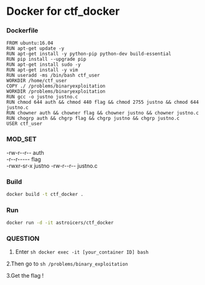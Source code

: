Docker for ctf_docker
==================== 

### Dockerfile
```
FROM ubuntu:16.04
RUN apt-get update -y
RUN apt-get install -y python-pip python-dev build-essential
RUN pip install --upgrade pip
RUN apt-get install sudo -y
RUN apt-get install -y vim
RUN useradd -ms /bin/bash ctf_user
WORKDIR /home/ctf_user
COPY ./ /problems/binaryexploitation
WORKDIR /problems/binaryexploitation
RUN gcc -o justno justno.c
RUN chmod 644 auth && chmod 440 flag && chmod 2755 justno && chmod 644 justno.c
RUN chowner auth && chowner flag && chowner justno && chowner justno.c
RUN chogrp auth && chgrp flag && chgrp justno && chgrp justno.c
USER ctf_user
```

### MOD_SET

-rw-r--r--    auth        
-r--r-----     flag        
-rwxr-sr-x   justno
-rw-r--r--    justno.c    


### Build 
```sh
docker build -t ctf_docker .
```

### Run
```sh
docker run -d -it astroicers/ctf_docker
```

### QUESTION

1. Enter ```sh docker exec -it [your_container ID] bash```

2.Then go to ```sh /problems/binary_exploitation```

3.Get the flag !
